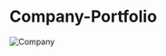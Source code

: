 # Company-Portfolio
![Company](https://user-images.githubusercontent.com/47064496/146632212-896f58a0-4580-47b8-9c86-03c55c019020.png)

